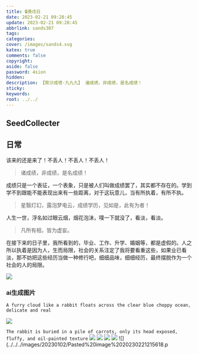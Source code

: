 ```yaml
---
title: 🔒庚戌日
date: 2023-02-21 09:28:45
update: 2023-02-21 09:28:45
abbrlink: sands307
tags:
categories:
cover: /images/sands4.svg
katex: true
comments: false
copyright:
aside: false
password: 4sion
hidden:
description: 【聚沙成塔·九九九】 诸成绩，非成绩，是名成绩！
sticky: 
keywords:
root: ../../
---
```


## SeedCollecter


## 日常

该来的还是来了！不丢人！不丢人！不丢人！
> 诸成绩，非成绩，是名成绩！

成绩只是一个表征，一个表象，只是被人们叫做成绩罢了，其实都不存在的。学到学不到跟能不能表现出来有一些距离，对于这玩意儿，当有所执着，有所不执。
> 星翳灯幻，露泡梦电云，成绩学历，见如是，此有为者！

人生一世，浮名如过眼云烟，烟花泡沫，噗一下就没了，看淡，看淡。

> 凡所有相，皆为虚妄。

在接下来的日子里，我所看到的，毕业、工作、升学、婚姻等，都是虚假的。人之所以执着是因为人，生而局限，社会的关系注定了我将要看重这些，如果业已看淡，那不妨把这些经历当做一种修行吧，细细品味，细细经历，最终摆脱作为一个社会的人的局限。

![](../../../images/20230102/IMG_20230221_091126.jpg)

### ai生成图片




`A furry cloud like a rabbit floats across the clear blue choppy ocean, delicate and real`

![](../../../images/20230102/Pasted%20image%2020230221213111.png)

`The rabbit is buried in a pile of carrots, only its head exposed, fluffy, and oil-painted texture`
![](../../../images/20230102/Pasted%20image%2020230221213950.png)
![](../../../images/20230102/Pasted%20image%2020230221214809.png)
![](../../../images/20230102/image.png)
![](../../../images/20230102/Pasted%20image%2020230221220014.png)
![](../../../images/20230102/Pasted%20image%2020230221215618.p